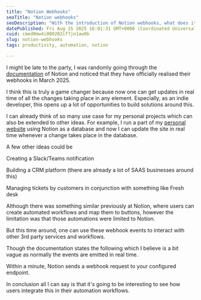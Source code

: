 ```yaml
---
title: "Notion Webhooks"
seoTitle: "Notion webhooks"
seoDescription: "With the introduction of Notion webhooks, what does it bring to the table for the users."
datePublished: Fri Aug 15 2025 16:01:31 GMT+0000 (Coordinated Universal Time)
cuid: cmed0mw4i000202if7jn1aw9b
slug: notion-webhooks
tags: productivity, automation, notion

---
```


I might be late to the party, I was randomly going through the [documentation](https://developers.notion.com/reference/webhooks) of Notion and noticed that they have officially realised their webhooks in March 2025.

I think this is truly a game changer because now one can get updates in real time of all the changes taking place in any element. Especially, as an indie developer, this opens up a lot of opportunities to build solutions around this.

I can already think of so many use case for my personal projects which can also be extended to other ideas. For example, I run a part of my [personal website](https://www.akulchhillar.com/) using Notion as a database and now I can update the site in real time whenever a change takes place in the database.

A few other ideas could be

Creating a Slack/Teams notification

Building a CRM platform (there are already a lot of SAAS businesses around this)

Managing tickets by customers in conjunction with something like Fresh desk

Although there was something similar previously at Notion, where users can create automated workflows and map them to buttons, however the limitation was that those automations were limited to Notion.

But this time around, one can use these webhook events to interact with other 3rd party services and workflows.

Though the documentation states the following which I believe is a bit vague as normally the events are emitted in real time.

Within a minute, Notion sends a webhook request to your configured endpoint.

In conclusion all I can say is that it's going to be interesting to see how users integrate this in their automation workflows.